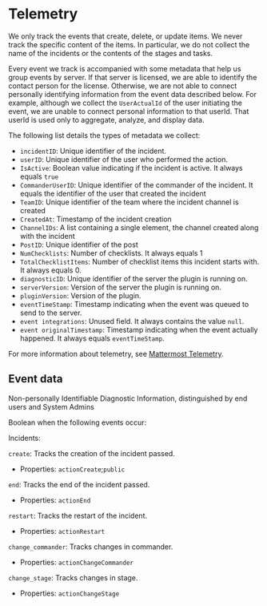 # Telemetry

We only track the events that create, delete, or update items. We never track the specific content of the items. In particular, we do not collect the name of the incidents or the contents of the stages and tasks.

Every event we track is accompanied with some metadata that help us group events by server. If that server is licensed, we are able to identify the contact person for the license. Otherwise, we are not able to connect personally identifying information from the event data described below. For example, although we collect the `UserActualId` of the user initiating the event, we are unable to connect personal information to that userId. That userId is used only to aggregate, analyze, and display data.

The following list details the types of metadata we collect:

- `incidentID`: Unique identifier of the incident.
- `userID`: Unique identifier of the user who performed the action.
- `IsActive`: Boolean  value indicating if the incident is active. It always equals `true`
- `CommanderUserID`: Unique identifier of the commander of the incident. It equals the identifier of the user that created the incident
- `TeamID`: Unique identifier of the team where the incident channel is created
- `CreatedAt`: Timestamp of the incident creation
- `ChannelIDs`: A list containing a single element, the channel created along with the incident
- `PostID`: Unique identifier of the post
- `NumChecklists`: Number of checklists. It always equals 1 
- `TotalChecklistItems`: Number of checklist items this incident starts with. It always equals 0.
- `diagnosticID`: Unique identifier of the server the plugin is running on.
- `serverVersion`: Version of the server the plugin is running on.
- `pluginVersion`: Version of the plugin.
- `eventTimeStamp`: Timestamp indicating when the event was queued to send to the server.
- `event integrations`: Unused field. It always contains the value `null`.
- `event originalTimestamp`: Timestamp indicating when the event actually happened. It always equals `eventTimeStamp`.

For more information about telemetry, see [Mattermost Telemetry](https://docs.mattermost.com/administration/telemetry.html).

## Event data

Non-personally Identifiable Diagnostic Information, distinguished by end users and System Admins

Boolean when the following events occur:

Incidents:

`create`: Tracks the creation of the incident passed.
 - Properties: `actionCreate`;`public`
    
`end`: Tracks the end of the incident passed.
 - Properties: `actionEnd`
    
`restart`: Tracks the restart of the incident.
- Properties: `actionRestart`

`change_commander`: Tracks changes in commander.
 - Properties: `actionChangeCommander`

`change_stage`: Tracks changes in stage.
- Properties: `actionChangeStage`
